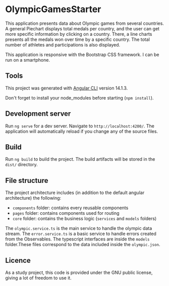 # OlympicGamesStarter

This application presents data about Olympic games from several countries. A general Piechart displays total medals per country, and the user can get more specific information by clicking on a country. 
There, a line charts presents all the medals won over time by a specific country. The total number of athletes and participations is also displayed. 

This application is responsive with the Bootstrap CSS framework. I can be run on a smartphone. 

## Tools 

This project was generated with [Angular CLI](https://github.com/angular/angular-cli) version 14.1.3.

Don't forget to install your node_modules before starting (`npm install`).

## Development server

Run `ng serve` for a dev server. Navigate to `http://localhost:4200/`. The application will automatically reload if you change any of the source files.

## Build

Run `ng build` to build the project. The build artifacts will be stored in the `dist/` directory.

## File structure

The project architecture includes (in addition to the default angular architecture) the following:

- `components` folder: contains every reusable components
- `pages` folder: contains components used for routing
- `core` folder: contains the business logic (`services` and `models` folders)

The `olympic.service.ts` is the main service to handle the olympic data stream. 
The `error.service.ts` is a basic service to handle errors created from the Observables. 
The typescript interfaces are inside the `models` folder.These files correspond to the data included inside the `olympic.json`.

## Licence 

As a study project, this code is provided under the GNU public license, giving a lot of freedom to use it. 